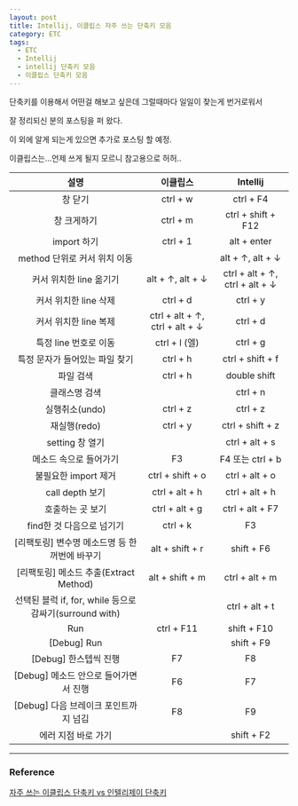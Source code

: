 ```yaml
---
layout: post
title: Intellij, 이클립스 자주 쓰는 단축키 모음
category: ETC
tags:
  - ETC
  - Intellij
  - intellij 단축키 모음
  - 이클립스 단축키 모음
---
```






단축키를 이용해서 어떤걸 해보고 싶은데 그럴때마다 일일이 찾는게 번거로워서

잘 정리되신 분의 포스팅을 퍼 왔다.

이 외에 알게 되는게 있으면 추가로 포스팅 할 예정.

이클립스는...언제 쓰게 될지 모르니 참고용으로 허허..



|                          설명                           |            이클립스            |            Intellij            |
| :-----------------------------------------------------: | :----------------------------: | :----------------------------: |
|                         창 닫기                         |            ctrl + w            |           ctrl + F4            |
|                       창 크게하기                       |            ctrl + m            |       ctrl + shift + F12       |
|                       import 하기                       |            ctrl + 1            |          alt + enter           |
|              method 단위로 커서 위치 이동               |                                |        alt + ↑, alt + ↓        |
|                 커서 위치한 line 옮기기                 |        alt + ↑, alt + ↓        | ctrl + alt + ↑, ctrl + alt + ↓ |
|                  커서 위치한 line 삭제                  |            ctrl + d            |            ctrl + y            |
|                  커서 위치한 line 복제                  | ctrl + alt + ↑, ctrl + alt + ↓ |            ctrl + d            |
|                  특정 line 번호로 이동                  |         ctrl + l (엘)          |            ctrl + g            |
|             특정 문자가 들어있는 파일 찾기              |            ctrl + h            |        ctrl + shift + f        |
|                        파일 검색                        |            ctrl + h            |          double shift          |
|                      클래스명 검색                      |                                |            ctrl + n            |
|                     실행취소(undo)                      |            ctrl + z            |            ctrl + z            |
|                      재실행(redo)                       |            ctrl + y            |        ctrl + shift + z        |
|                     setting 창 열기                     |                                |         ctrl + alt + s         |
|                 메소드 속으로 들어가기                  |               F3               |        F4 또는 ctrl + b        |
|                  불필요한 import 제거                   |        ctrl + shift + o        |         ctrl + alt + o         |
|                     call depth 보기                     |         ctrl + alt + h         |         ctrl + alt + h         |
|                    호출하는 곳 보기                     |         ctrl + alt + g         |        ctrl + alt + F7         |
|                find한 것 다음으로 넘기기                |            ctrl + k            |               F3               |
|      [리팩토링] 변수명 메소드명 등 한꺼번에 바꾸기      |        alt + shift + r         |           shift + F6           |
|         [리팩토링] 메소드 추출(Extract Method)          |        alt + shift + m         |         ctrl + alt + m         |
| 선택된 블럭 if, for, while 등으로 감싸기(surround with) |                                |         ctrl + alt + t         |
|                           Run                           |           ctrl + F11           |          shift + F10           |
|                       [Debug] Run                       |                                |           shift + F9           |
|                  [Debug] 한스텝씩 진행                  |               F7               |               F8               |
|          [Debug] 메소드 안으로 들어가면서 진행          |               F6               |               F7               |
|          [Debug] 다음 브레이크 포인트까지 넘김          |               F8               |               F9               |
|                   에러 지점 바로 가기                   |                                |           shift + F2           |

---

### Reference

[자주 쓰는 이클립스 단축키 vs 인텔리제이 단축키](https://marobiana.tistory.com/142)